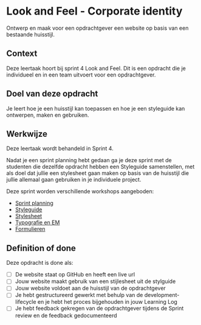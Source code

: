 # Look and Feel - Corporate identity

Ontwerp en maak voor een opdrachtgever een website op basis van een bestaande huisstijl.

## Context
Deze leertaak hoort bij sprint 4 Look and Feel. Dit is een opdracht die je individueel en in een team uitvoert voor een opdrachtgever.

## Doel van deze opdracht

Je leert hoe je een huisstijl kan toepassen en hoe je een styleguide kan ontwerpen, maken en gebruiken.


## Werkwijze

Deze leertaak wordt behandeld in Sprint 4. 

Nadat je een sprint planning hebt gedaan ga je deze sprint met de studenten die dezelfde opdracht hebben een Styleguide samenstellen, met als doel dat jullie een stylesheet gaan maken op basis van de huisstijl die jullie allemaal gaan gebruiken in je individuele project.

Deze sprint worden verschillende workshops aangeboden:

- [Sprint planning](sprint-planning.md)
- [Styleguide](styleguide.md)
- [Stylesheet](styleshoot.md)
- [Typografie en EM](typografie-en-em)
- [Formulieren](formulieren)


## Definition of done

Deze opdracht is done als:

- [ ] De website staat op GitHub en heeft een live url
- [ ] Jouw website maakt gebruik van een stijlesheet uit de stylguide
- [ ] Jouw website voldoet aan de huisstijl van de opdrachtgever
- [ ] Je hebt gestructureerd gewerkt met behulp van de development-lifecycle en je hebt het proces bijgehouden in jouw Learning Log
- [ ] Je hebt feedback gekregen van de opdrachtgever tijdens de Sprint review en de feedback gedocumenteerd
